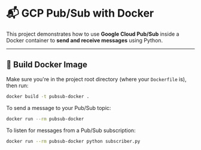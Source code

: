 # 📬 GCP Pub/Sub with Docker

This project demonstrates how to use **Google Cloud Pub/Sub** inside a Docker container to **send and receive messages** using Python.

---

## 🐳 Build Docker Image

Make sure you're in the project root directory (where your `Dockerfile` is), then run:

```bash
docker build -t pubsub-docker .
```

To send a message to your Pub/Sub topic:

```bash
docker run --rm pubsub-docker
```

To listen for messages from a Pub/Sub subscription:

```bash
docker run --rm pubsub-docker python subscriber.py
```